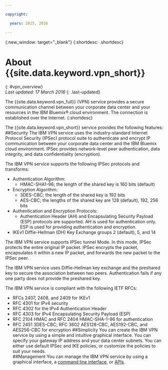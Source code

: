 ```yaml
---

copyright:

  years: 2015, 2016

---
```


{:new_window: target="_blank"}
{:shortdesc: .shortdesc}

# About {{site.data.keyword.vpn_short}}
{: #vpn_overview}  
*Last updated: 17 March 2016*
{: .last-updated}

The {{site.data.keyword.vpn_full}} (VPN) service provides a secure communication channel between your corporate data center and your resources in the IBM Bluemix&reg; cloud environment. The connection is established over the Internet.
{:shortdesc}

The {{site.data.keyword.vpn_short}} service provides the following features:  
##Security 
The IBM VPN service uses the industry-standard Internet Protocol Security (IPSec) protocol suite to authenticate and encrypt IP communication between your corporate data center and the IBM Bluemix cloud environment. IPSec provides network-level peer authentication, data integrity, and data confidentiality (encryption).

The IBM VPN service supports the following IPSec protocols and transforms:

* Authentication Algorithm:
	* HMAC-SHA1-96; the length of the shared key is 160 bits (default)  
* Encryption Algorithm:
	* 3DES-CBC; the length of the shared key is 192 bits
	* AES-CBC; the lengths of the shared key are 128 (default), 192, 256 bits
* Authentication and Encryption Protocols:
	* Authentication Header (AH) and Encapsulating Security Payload (ESP) protocols are supported. AH is used for authentication only. ESP is used for providing authentication and encryption.
* IKEv1 Diffie-Hellman (DH) Key Exchange groups 2 (default), 5, and 14

The IBM VPN service supports IPSec tunnel Mode. In this mode, IPSec protects the entire original IP packet. IPSec encrypts the packet, encapsulates it within a new IP packet, and forwards the new packet to the IPSec peer. 

The IBM VPN service uses Diffie-Hellman key exchange and the preshared key to secure the association between two peers. Authentication fails if any one party does not provide the preshared key. 
 
The IBM VPN service is compliant with the following IETF RFCs:

* RFCs 2407, 2408, and 2409 for IKEv1
* RFC 4301 for IPv4 security   
* RFC 4302 for the IPv4 Authentication Header  
* RFC 4303 for IPv4 Encapsulating Security Payload (ESP)  
* RFC 2104 HMAC and RFC 2404 HMAC-SHA-1-96 for authentication  
* RFC 2451 3DES-CBC; RFC 3602 AES128-CBC, AES192-CBC, and AES256-CBC for encryption
##Simplicity
You can create the IBM VPN service by using a simple and intuitive graphical interface. You can specify your gateway IP address and your data center subnets. You can either use default IPSec and IKE policies, or customize the policies to suit your needs.  
##Management
You can manage the IBM VPN service by using a graphical interface, a [command line interface](../../cli/plugins/vpn/index.html), or [APIs](https://new-console.ng.bluemix.net/apidocs/101).

